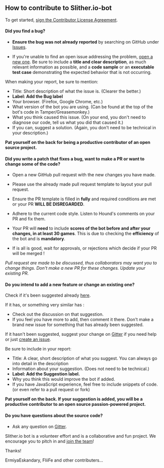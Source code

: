 ## How to contribute to Slither.io-bot

To get started, <a href="https://cla-assistant.io/ErmiyaEskandary/Slither.io-bot">sign the Contributor License Agreement</a>.

#### **Did you find a bug?**

* **Ensure the bug was not already reported** by searching on GitHub under [Issues](https://github.com/ErmiyaEskandary/Slither.io-bot/issues).

* If you're unable to find an open issue addressing the problem, [open a new one](https://github.com/ErmiyaEskandary/Slither.io-bot/issues/new). Be sure to include a **title and clear description**, as much relevant information as possible, and a **code sample** or an **executable test case** demonstrating the expected behavior that is not occurring.

When making your report, be sure to mention:

* Title: Short description of what the issue is. (Clearer the better.)
* **Label: Add the Bug label**
* Your browser. (Firefox, Google Chrome, etc.)
* What version of the bot you are using. (Can be found at the top of the bot's code in Tamper/Greasemonkey.)
* What you think caused this issue. (On your end, you don't need to diagnose our code, tell us what you did that caused it.)
* If you can, suggest a solution. (Again, you don't need to be technical in your description.)

**Pat yourself on the back for being a productive contributor of an open source project.**
#### **Did you write a patch that fixes a bug, want to make a PR or want to change some of the code?**

* Open a new GitHub pull request with the new changes you have made.

* Please use the already made pull request template to layout your pull request.

* Ensure the PR template is filled in **fully** and required conditions are met or your PR **WILL BE DISREGARDED**.

* Adhere to the current code style. Listen to Hound's comments on your PR and fix them. 

* Your PR will **need** to include **scores of the bot before and after your changes, in at least 30 games**. This is due to checking the **efficiency** of the bot and is **mandatory**.

* If is all is good, wait for approvals, or rejections which decide if your PR will be merged !

*Pull request are made to be discussed, thus collaborators may want you to change things. Don't make a new PR for these changes. Update your existing PR.*

#### **Do you intend to add a new feature or change an existing one?**
Check if it's been suggested already [here](https://github.com/ErmiyaEskandary/Slither.io-bot/issues).

If it has, or something very similar has :
* Check out the discussion on that suggestion.
* If you feel you have more to add, then comment it there. Don't make a brand new issue for something that has already been suggested.

If it hasn't been suggested, suggest your change on [Gitter](https://gitter.im/ErmiyaEskandary/Slither.io-bot) if you need help or just [create an issue](https://github.com/ErmiyaEskandary/Slither.io-bot/issues/new).

Be sure to include in your report:

* Title: A clear, short description of what you suggest. You can always go into detail in the description
* Information about your suggestion. (Does not need to be technical.)
* **Label: Add the Suggestion label.**
* Why you think this would improve the bot if added.
* If you have JavaScript experience, feel free to include snippets of code. (or even refer to a pull request or fork)

**Pat yourself on the back. If your suggestion is added, you will be a productive contributor to an open source passion-powered project.**

#### **Do you have questions about the source code?**

* Ask any question on [Gitter](https://gitter.im/ErmiyaEskandary/Slither.io-bot).


Slither.io bot is a volunteer effort and is a collaborative and fun project. We encourage you to pitch in and [join the team](https://gitter.im/ErmiyaEskandary/Slither.io-bot)!

Thanks!

ErmiyaEskandary, FliiFe and other contributers...
